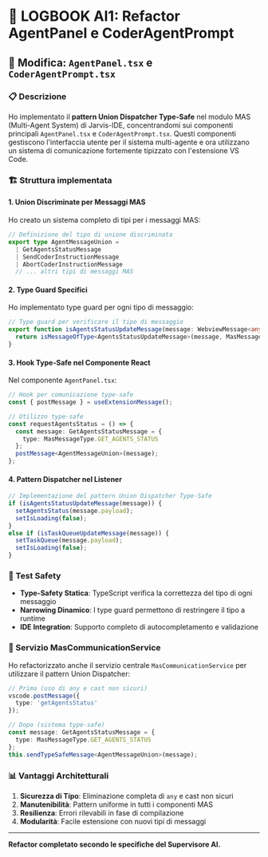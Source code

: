 # 📝 LOGBOOK AI1: Refactor AgentPanel e CoderAgentPrompt

## 🔄 Modifica: `AgentPanel.tsx` e `CoderAgentPrompt.tsx`

### 📋 Descrizione

Ho implementato il **pattern Union Dispatcher Type-Safe** nel modulo MAS (Multi-Agent System) di Jarvis-IDE, concentrandomi sui componenti principali `AgentPanel.tsx` e `CoderAgentPrompt.tsx`. Questi componenti gestiscono l'interfaccia utente per il sistema multi-agente e ora utilizzano un sistema di comunicazione fortemente tipizzato con l'estensione VS Code.

### 🏗 Struttura implementata

#### 1. Union Discriminate per Messaggi MAS

Ho creato un sistema completo di tipi per i messaggi MAS:

```typescript
// Definizione del tipo di unione discriminata
export type AgentMessageUnion =
  | GetAgentsStatusMessage
  | SendCoderInstructionMessage
  | AbortCoderInstructionMessage
  // ... altri tipi di messaggi MAS
```

#### 2. Type Guard Specifici

Ho implementato type guard per ogni tipo di messaggio:

```typescript
// Type guard per verificare il tipo di messaggio
export function isAgentsStatusUpdateMessage(message: WebviewMessage<any>): message is AgentsStatusUpdateMessage {
  return isMessageOfType<AgentsStatusUpdateMessage>(message, MasMessageType.AGENTS_STATUS_UPDATE);
}
```

#### 3. Hook Type-Safe nel Componente React

Nel componente `AgentPanel.tsx`:

```typescript
// Hook per comunicazione type-safe
const { postMessage } = useExtensionMessage();

// Utilizzo type-safe
const requestAgentsStatus = () => {
  const message: GetAgentsStatusMessage = {
    type: MasMessageType.GET_AGENTS_STATUS
  };
  postMessage<AgentMessageUnion>(message);
};
```

#### 4. Pattern Dispatcher nel Listener

```typescript
// Implementazione del pattern Union Dispatcher Type-Safe
if (isAgentsStatusUpdateMessage(message)) {
  setAgentsStatus(message.payload);
  setIsLoading(false);
}
else if (isTaskQueueUpdateMessage(message)) {
  setTaskQueue(message.payload);
  setIsLoading(false);
}
```

### 🧪 Test Safety

- **Type-Safety Statica**: TypeScript verifica la correttezza del tipo di ogni messaggio
- **Narrowing Dinamico**: I type guard permettono di restringere il tipo a runtime
- **IDE Integration**: Supporto completo di autocompletamento e validazione

### 🔄 Servizio MasCommunicationService

Ho refactorizzato anche il servizio centrale `MasCommunicationService` per utilizzare il pattern Union Dispatcher:

```typescript
// Prima (uso di any e cast non sicuri)
vscode.postMessage({
  type: 'getAgentsStatus'
});

// Dopo (sistema type-safe)
const message: GetAgentsStatusMessage = {
  type: MasMessageType.GET_AGENTS_STATUS
};
this.sendTypeSafeMessage<AgentMessageUnion>(message);
```

### 📊 Vantaggi Architetturali

1. **Sicurezza di Tipo**: Eliminazione completa di `any` e cast non sicuri
2. **Manutenibilità**: Pattern uniforme in tutti i componenti MAS
3. **Resilienza**: Errori rilevabili in fase di compilazione
4. **Modularità**: Facile estensione con nuovi tipi di messaggi

---

**Refactor completato secondo le specifiche del Supervisore AI.** 